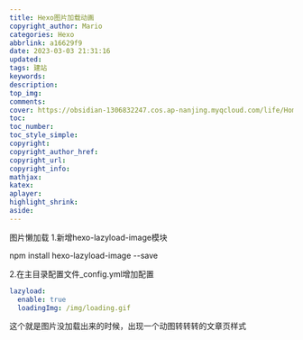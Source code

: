 ```yaml
---
title: Hexo图片加载动画
copyright_author: Mario
categories: Hexo
abbrlink: a16629f9
date: 2023-03-03 21:31:16
updated:
tags: 建站
keywords:
description:
top_img: 
comments:
cover: https://obsidian-1306832247.cos.ap-nanjing.myqcloud.com/life/Home03.jpg
toc:
toc_number:
toc_style_simple:
copyright:
copyright_author_href:
copyright_url:
copyright_info:
mathjax:
katex:
aplayer:
highlight_shrink:
aside:
---
```

图片懒加载
1.新增hexo-lazyload-image模块

npm install hexo-lazyload-image --save

2.在主目录配置文件_config.yml增加配置

```yaml
lazyload:
  enable: true
  loadingImg: /img/loading.gif
```

这个就是图片没加载出来的时候，出现一个动图转转转的文章页样式
